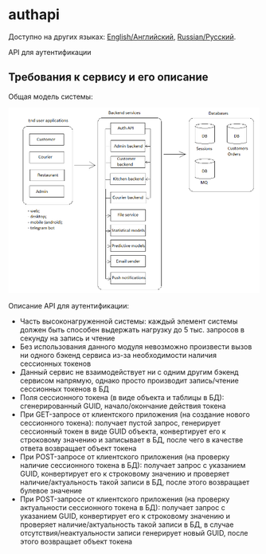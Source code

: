 # authapi

Доступно на других языках: [English/Английский](authapi.md), [Russian/Русский](authapi.ru.md). 

API для аутентификации 

## Требования к сервису и его описание 

Общая модель системы: 

![system_overall](img/system_overall.png)

Описание API для аутентификации: 
- Часть высоконагруженной системы: каждый элемент системы должен быть способен выдержать нагрузку до 5 тыс. запросов в секунду на запись и чтение
- Без использования данного модуля невозможно произвести вызов ни одного бэкенд сервиса из-за необходимости наличия сессионных токенов
- Данный сервис не взаимодействует ни с одним другим бэкенд сервисом напрямую, однако просто производит запись/чтение сессионных токенов в БД
- Поля сессионного токена (в виде объекта и таблицы в БД): сгенерированный GUID, начало/окончание действия токена
- При GET-запросе от клиентского приложения (на создание нового сессионного токена): получает пустой запрос, генерирует сессионный токен в виде GUID объекта, конвертирует его к строковому значению и записывает в БД, после чего в качестве ответа возвращает объект токена
- При POST-запросе от клиентского приложения (на проверку наличие сессионного токена в БД): получает запрос с указанием GUID, конвертирует его к строковому значению и проверяет наличие/актуальность такой записи в БД, после этого возвращает булевое значение
- При POST-запросе от клиентского приложения (на проверку актуальности сессионного токена в БД): получает запрос с указанием GUID, конвертирует его к строковому значению и проверяет наличие/актуальность такой записи в БД, в случае отсутствия/неактуальности записи генерирует новый GUID, после этого возвращает объект токена
